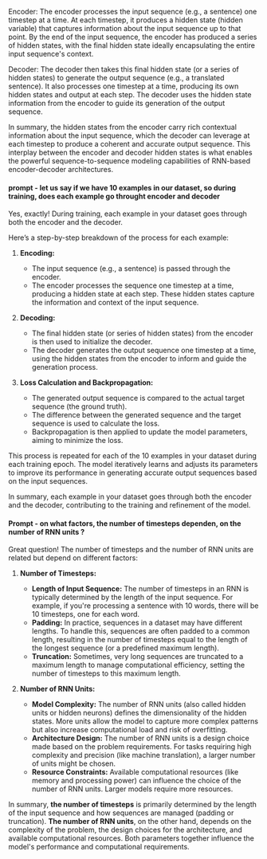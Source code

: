 Encoder: The encoder processes the input sequence (e.g., a sentence) one timestep at a time. At each timestep, it produces a hidden state (hidden variable) that captures information about the input sequence up to that point. By the end of the input sequence, the encoder has produced a series of hidden states, with the final hidden state ideally encapsulating the entire input sequence's context.

Decoder: The decoder then takes this final hidden state (or a series of hidden states) to generate the output sequence (e.g., a translated sentence). It also processes one timestep at a time, producing its own hidden states and output at each step. The decoder uses the hidden state information from the encoder to guide its generation of the output sequence.

In summary, the hidden states from the encoder carry rich contextual information about the input sequence, which the decoder can leverage at each timestep to produce a coherent and accurate output sequence. This interplay between the encoder and decoder hidden states is what enables the powerful sequence-to-sequence modeling capabilities of RNN-based encoder-decoder architectures.

#### prompt - let us say if we have 10 examples in our dataset, so during training, does each example go throught encoder and decoder

Yes, exactly! During training, each example in your dataset goes through both the encoder and the decoder.

Here’s a step-by-step breakdown of the process for each example:

1. **Encoding:**
   - The input sequence (e.g., a sentence) is passed through the encoder.
   - The encoder processes the sequence one timestep at a time, producing a hidden state at each step. These hidden states capture the information and context of the input sequence.

2. **Decoding:**
   - The final hidden state (or series of hidden states) from the encoder is then used to initialize the decoder.
   - The decoder generates the output sequence one timestep at a time, using the hidden states from the encoder to inform and guide the generation process.

3. **Loss Calculation and Backpropagation:**
   - The generated output sequence is compared to the actual target sequence (the ground truth).
   - The difference between the generated sequence and the target sequence is used to calculate the loss.
   - Backpropagation is then applied to update the model parameters, aiming to minimize the loss.

This process is repeated for each of the 10 examples in your dataset during each training epoch. The model iteratively learns and adjusts its parameters to improve its performance in generating accurate output sequences based on the input sequences.

In summary, each example in your dataset goes through both the encoder and the decoder, contributing to the training and refinement of the model.

#### Prompt - on what factors, the number of timesteps dependen, on the number of RNN units ?

Great question! The number of timesteps and the number of RNN units are related but depend on different factors:

1. **Number of Timesteps:**
   - **Length of Input Sequence:** The number of timesteps in an RNN is typically determined by the length of the input sequence. For example, if you're processing a sentence with 10 words, there will be 10 timesteps, one for each word.
   - **Padding:** In practice, sequences in a dataset may have different lengths. To handle this, sequences are often padded to a common length, resulting in the number of timesteps equal to the length of the longest sequence (or a predefined maximum length).
   - **Truncation:** Sometimes, very long sequences are truncated to a maximum length to manage computational efficiency, setting the number of timesteps to this maximum length.

2. **Number of RNN Units:**
   - **Model Complexity:** The number of RNN units (also called hidden units or hidden neurons) defines the dimensionality of the hidden states. More units allow the model to capture more complex patterns but also increase computational load and risk of overfitting.
   - **Architecture Design:** The number of RNN units is a design choice made based on the problem requirements. For tasks requiring high complexity and precision (like machine translation), a larger number of units might be chosen.
   - **Resource Constraints:** Available computational resources (like memory and processing power) can influence the choice of the number of RNN units. Larger models require more resources.

In summary, **the number of timesteps** is primarily determined by the length of the input sequence and how sequences are managed (padding or truncation). **The number of RNN units**, on the other hand, depends on the complexity of the problem, the design choices for the architecture, and available computational resources. Both parameters together influence the model's performance and computational requirements.
